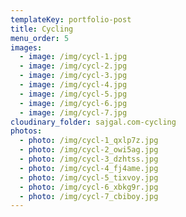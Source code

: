 ```yaml
---
templateKey: portfolio-post
title: Cycling
menu_order: 5
images:
  - image: /img/cycl-1.jpg
  - image: /img/cycl-2.jpg
  - image: /img/cycl-3.jpg
  - image: /img/cycl-4.jpg
  - image: /img/cycl-5.jpg
  - image: /img/cycl-6.jpg
  - image: /img/cycl-7.jpg
cloudinary_folder: sajgal.com-cycling
photos:
  - photo: /img/cycl-1_qxlp7z.jpg
  - photo: /img/cycl-2_owi5ag.jpg
  - photo: /img/cycl-3_dzhtss.jpg
  - photo: /img/cycl-4_fj4ame.jpg
  - photo: /img/cycl-5_tixvoy.jpg
  - photo: /img/cycl-6_xbkg9r.jpg
  - photo: /img/cycl-7_cbiboy.jpg
---
```


